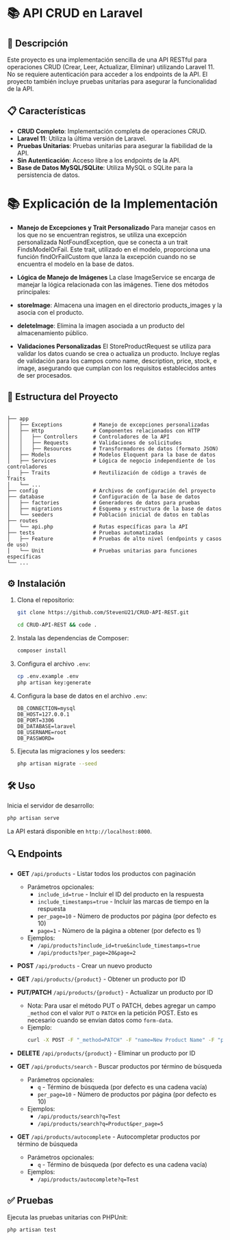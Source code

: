 # 📚 API CRUD en Laravel

## 🚀 Descripción

Este proyecto es una implementación sencilla de una API RESTful para operaciones CRUD (Crear, Leer, Actualizar, Eliminar) utilizando Laravel 11. No se requiere autenticación para acceder a los endpoints de la API. El proyecto también incluye pruebas unitarias para asegurar la funcionalidad de la API.

## 📋 Características

- **CRUD Completo**: Implementación completa de operaciones CRUD.
- **Laravel 11**: Utiliza la última versión de Laravel.
- **Pruebas Unitarias**: Pruebas unitarias para asegurar la fiabilidad de la API.
- **Sin Autenticación**: Acceso libre a los endpoints de la API.
- **Base de Datos MySQL/SQLite**: Utiliza MySQL o SQLite para la persistencia de datos.

# 📚 Explicación de la Implementación

- **Manejo de Excepciones y Trait Personalizado**
Para manejar casos en los que no se encuentran registros, se utiliza una excepción personalizada NotFoundException, que se conecta a un trait FindsModelOrFail. Este trait, utilizado en el modelo, proporciona una función findOrFailCustom que lanza la excepción cuando no se encuentra el modelo en la base de datos.

- **Lógica de Manejo de Imágenes**
La clase ImageService se encarga de manejar la lógica relacionada con las imágenes. Tiene dos métodos principales:

- **storeImage**: Almacena una imagen en el directorio products_images y la asocia con el producto.
- **deleteImage**: Elimina la imagen asociada a un producto del almacenamiento público.
- **Validaciones Personalizadas**
El StoreProductRequest se utiliza para validar los datos cuando se crea o actualiza un producto. Incluye reglas de validación para los campos como name, description, price, stock, e image, asegurando que cumplan con los requisitos establecidos antes de ser procesados.


## 📂 Estructura del Proyecto

```plaintext

├── app
│   ├── Exceptions          # Manejo de excepciones personalizadas
│   ├── Http                # Componentes relacionados con HTTP
│   │   ├── Controllers     # Controladores de la API
│   │   ├── Requests        # Validaciones de solicitudes
│   │   ├── Resources       # Transformadores de datos (formato JSON)
│   ├── Models              # Modelos Eloquent para la base de datos
│   ├── Services            # Lógica de negocio independiente de los controladores
│   ├── Traits              # Reutilización de código a través de Traits
│   └── ...
├── config                  # Archivos de configuración del proyecto
├── database                # Configuración de la base de datos
│   ├── factories           # Generadores de datos para pruebas
│   ├── migrations          # Esquema y estructura de la base de datos
│   └── seeders             # Población inicial de datos en tablas
├── routes
│   └── api.php             # Rutas específicas para la API
├── tests                   # Pruebas automatizadas
│   ├── Feature             # Pruebas de alto nivel (endpoints y casos de uso)
│   └── Unit                # Pruebas unitarias para funciones específicas
└── ...
```

## ⚙️ Instalación

1. Clona el repositorio:

    ```bash
    git clone https://github.com/StevenU21/CRUD-API-REST.git
    ```

    ```bash
    cd CRUD-API-REST && code .
    ```

2. Instala las dependencias de Composer:

    ```bash
    composer install
    ```

3. Configura el archivo `.env`:

    ```bash
    cp .env.example .env
    php artisan key:generate
    ```

4. Configura la base de datos en el archivo `.env`:

    ```dotenv
    DB_CONNECTION=mysql
    DB_HOST=127.0.0.1
    DB_PORT=3306
    DB_DATABASE=laravel
    DB_USERNAME=root
    DB_PASSWORD=
    ```

5. Ejecuta las migraciones y los seeders:

    ```bash
    php artisan migrate --seed
    ```

## 🛠️ Uso

Inicia el servidor de desarrollo:

```bash
php artisan serve
```

La API estará disponible en `http://localhost:8000`.

## 🔍 Endpoints

- **GET** `/api/products` - Listar todos los productos con paginación
  - Parámetros opcionales:
    - `include_id=true` - Incluir el ID del producto en la respuesta
    - `include_timestamps=true` - Incluir las marcas de tiempo en la respuesta
    - `per_page=10` - Número de productos por página (por defecto es 10)
    - `page=1` - Número de la página a obtener (por defecto es 1)
  - Ejemplos:
    - `/api/products?include_id=true&include_timestamps=true`
    - `/api/products?per_page=20&page=2`

- **POST** `/api/products` - Crear un nuevo producto

- **GET** `/api/products/{product}` - Obtener un producto por ID

- **PUT/PATCH** `/api/products/{product}` - Actualizar un producto por ID
  - Nota: Para usar el método PUT o PATCH, debes agregar un campo `_method` con el valor `PUT` o `PATCH` en la petición POST. Esto es necesario cuando se envían datos como `form-data`.
  - Ejemplo:
    ```bash
    curl -X POST -F "_method=PATCH" -F "name=New Product Name" -F "price=99.99" http://localhost:8000/api/products/{product}
    ```

- **DELETE** `/api/products/{product}` - Eliminar un producto por ID

- **GET** `/api/products/search` - Buscar productos por término de búsqueda
  - Parámetros opcionales:
    - `q` - Término de búsqueda (por defecto es una cadena vacía)
    - `per_page=10` - Número de productos por página (por defecto es 10)
  - Ejemplos:
    - `/api/products/search?q=Test`
    - `/api/products/search?q=Product&per_page=5`

- **GET** `/api/products/autocomplete` - Autocompletar productos por término de búsqueda
  - Parámetros opcionales:
    - `q` - Término de búsqueda (por defecto es una cadena vacía)
  - Ejemplos:
    - `/api/products/autocomplete?q=Test`
## ✅ Pruebas

Ejecuta las pruebas unitarias con PHPUnit:

```bash
php artisan test
```
